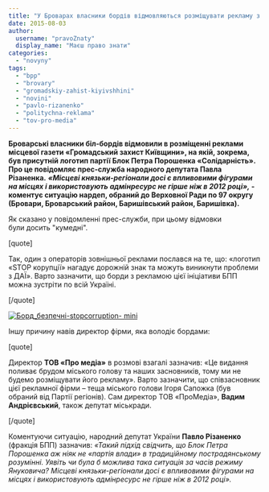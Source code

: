 ```yaml
---
title: "У Броварах власники бордів відмовляються розміщувати рекламу з символікою Блоку Порошенка"
date: 2015-08-03
author: 
  username: "pravoZnaty"
  display_name: "Маєш право знати"
categories: 
  - "novyny"
tags: 
  - "bpp"
  - "brovary"
  - "gromadskiy-zahist-kiyivshhini"
  - "novini"
  - "pavlo-rizanenko"
  - "politychna-reklama"
  - "tov-pro-media"
---
```


**Броварські власники біл-бордів відмовили в розміщенні реклами місцевої газети «Громадський захист Київщини», на якій, зокрема, був присутній логотип партії Блок Петра Порошенка «Солідарність». Про це повідомляє прес-служба народного депутата Павла Різаненка.** **_«Місцеві князьки-регіонали досі є впливовими фігурами на місцях і використовують адмінресурс не гірше ніж в 2012 році»,_ \- коментує ситуацію нардеп, обраний до Верховної Ради по 97 округу (Бровари, Броварський район, Баришівський район, Баришівка).**

Як сказано у повідомленні прес-служби, при цьому відмовки були досить "кумедні".

\[quote\]

Так, один з операторів зовнішньої реклами послався на те, що: «логотип «STOP корупції» нагадує дорожній знак та можуть виникнути проблеми з ДАЇ». Варто зазначити, що борди з рекламою цієї ініціативи БПП можна зустріти по всій Україні.

\[/quote\]

[![Борд_безпечні-stopcorruption- mini](https://mpz.brovary.org/wp-content/uploads/2015/08/Bord_bezpechni-stopcorruption-mini.jpg)](https://mpz.brovary.org/wp-content/uploads/2015/08/Bord_bezpechni-stopcorruption-mini.jpg)

Іншу причину навів директор фірми, яка володіє бордами:

\[quote\]

Директор **ТОВ «Про медіа»** в розмові взагалі зазначив: «Це видання поливає брудом міського голову та наших засновників, тому ми не будемо розміщувати його рекламу». Варто зазначити, що співзасновник цієї рекламної фірми – теща міського голови Ігоря Сапожка (був обраний від Партії регіонів). Сам директор ТОВ «ПроМедіа», **Вадим Андрієвський**, також депутат міськради.

\[/quote\]

Коментуючи ситуацію, народний депутат України **Павло Різаненко** (фракція БПП) зазначив: _«Такий підхід свідчить, що Блок Петра Порошенка аж ніяк не «партія влади» в традиційному пострадянському розумінні. Уявіть чи була б можлива така ситуація за часів режиму Януковича? Місцеві князьки-регіонали досі є впливовими фігурами на місцях і використовують адмінресурс не гірше ніж в 2012 році»._

